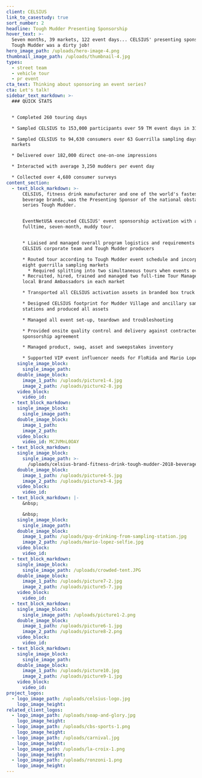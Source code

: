 ```yaml
---
client: CELSIUS
link_to_casestudy: true
sort_number: 2
headline: Tough Mudder Presenting Sponsorship
hover_text: >-
  Seven months, 39 markets, 122 event days... CELSIUS' presenting sponsorship of
  Tough Mudder was a dirty job!
hero_image_path: /uploads/hero-image-4.png
thumbnail_image_path: /uploads/thumbnail-4.jpg
types:
  - street team
  - vehicle tour
  - pr event
cta_text: Thinking about sponsoring an event series?
cta: Let's talk!
sidebar_text_markdown: >-
  ### QUICK STATS


  * Completed 260 touring days

  * Sampled CELSIUS to 153,000 participants over 59 TM event days in 31 markets

  * Sampled CELSIUS to 94,630 consumers over 63 Guerrilla sampling days in 8
  markets

  * Delivered over 182,000 direct one-on-one impressions

  * Interacted with average 3,250 mudders per event day

  * Collected over 4,680 consumer surveys
content_section:
  - text_block_markdown: >-
      CELSIUS, fitness drink manufacturer and one of the world's fastest growing
      beverage brands, was the Presenting Sponsor of the national obstacle race
      series Tough Mudder.


      EventNetUSA executed CELSIUS' event sponsorship activation with a
      fulltime, seven-month, muddy tour.


      * Liaised and managed overall program logistics and requirements between
      CELSIUS corporate team and Tough Mudder producers

      * Routed tour according to Tough Mudder event schedule and incorporated
      eight guerrilla sampling markets
        * Required splitting into two simultaneous tours when events overlapped weekends in different markets
      * Recruited, hired, trained and managed two full-time Tour Managers and
      local Brand Ambassadors in each market

      * Transported all CELSIUS activation assets in branded box truck

      * Designed CELSIUS footprint for Mudder Village and ancillary sampling
      stations and produced all assets

      * Managed all event set-up, teardown and troubleshooting

      * Provided onsite quality control and delivery against contracted
      sponsorship agreement

      * Managed product, swag, asset and sweepstakes inventory

      * Supported VIP event influencer needs for FloRida and Mario Lopez
    single_image_block:
      single_image_path:
    double_image_block:
      image_1_path: /uploads/picture1-4.jpg
      image_2_path: /uploads/picture2-8.jpg
    video_block:
      video_id:
  - text_block_markdown:
    single_image_block:
      single_image_path:
    double_image_block:
      image_1_path:
      image_2_path:
    video_block:
      video_id: MCJVMnL0OAY
  - text_block_markdown:
    single_image_block:
      single_image_path: >-
        /uploads/celsius-brand-fitness-drink-tough-mudder-2018-beverage-industry.jpg
    double_image_block:
      image_1_path: /uploads/picture4-5.jpg
      image_2_path: /uploads/picture3-4.jpg
    video_block:
      video_id:
  - text_block_markdown: |-
      &nbsp;

      &nbsp;
    single_image_block:
      single_image_path:
    double_image_block:
      image_1_path: /uploads/guy-drinking-from-sampling-station.jpg
      image_2_path: /uploads/mario-lopez-selfie.jpg
    video_block:
      video_id:
  - text_block_markdown:
    single_image_block:
      single_image_path: /uploads/crowded-tent.JPG
    double_image_block:
      image_1_path: /uploads/picture7-2.jpg
      image_2_path: /uploads/picture5-7.jpg
    video_block:
      video_id:
  - text_block_markdown:
    single_image_block:
      single_image_path: /uploads/picture1-2.png
    double_image_block:
      image_1_path: /uploads/picture6-1.jpg
      image_2_path: /uploads/picture8-2.png
    video_block:
      video_id:
  - text_block_markdown:
    single_image_block:
      single_image_path:
    double_image_block:
      image_1_path: /uploads/picture10.jpg
      image_2_path: /uploads/picture9-1.jpg
    video_block:
      video_id:
project_logos:
  - logo_image_path: /uploads/celsius-logo.jpg
    logo_image_height:
related_client_logos:
  - logo_image_path: /uploads/soap-and-glory.jpg
    logo_image_height:
  - logo_image_path: /uploads/cbs-sports-1.png
    logo_image_height:
  - logo_image_path: /uploads/carnival.jpg
    logo_image_height:
  - logo_image_path: /uploads/la-croix-1.png
    logo_image_height:
  - logo_image_path: /uploads/ronzoni-1.png
    logo_image_height:
---
```



